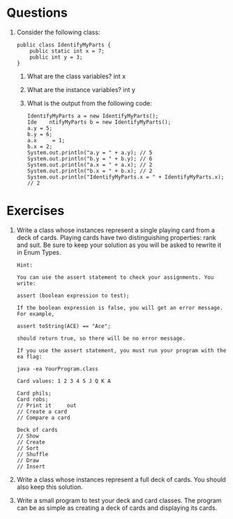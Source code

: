 # Questions

1. Consider the following class:

    ```
    public class IdentifyMyParts {
        public static int x = 7; 
        public int y = 3; 
    }
    ```
    
    1. What are the class variables? int x

    2. What are the instance variables? int y

    3. What is the output from the following code:

        ```
        IdentifyMyParts a = new IdentifyMyParts();
        Ide    ntifyMyParts b = new IdentifyMyParts();
        a.y = 5;
        b.y = 6;
        a.x     = 1;
        b.x = 2;
        System.out.println("a.y = " + a.y); // 5
        System.out.println("b.y = " + b.y); // 6
        System.out.println("a.x = " + a.x); // 2
        System.out.println("b.x = " + b.x); // 2
        System.out.println("IdentifyMyParts.x = " + IdentifyMyParts.x); // 2
        ```

# Exercises

1. Write a class whose instances represent a single playing card from a deck of cards. Playing cards have two distinguishing properties: rank and suit. Be sure to keep your solution as you will be asked to rewrite it in Enum Types.
    
    ```
    Hint: 
    
    You can use the assert statement to check your assignments. You write:

    assert (boolean expression to test); 
    
    If the boolean expression is false, you will get an error message. For example,

    assert toString(ACE) == "Ace";
    
    should return true, so there will be no error message.

    If you use the assert statement, you must run your program with the ea flag:

    java -ea YourProgram.class
    ```

    ```
    Card values: 1 2 3 4 5 J Q K A

    Card phils;
    Card robs;
    // Print it     out
    // Create a card
    // Compare a card

    Deck of cards
    // Show
    // Create
    // Sort
    // Shuffle
    // Draw
    // Insert
    ```

2. Write a class whose instances represent a full deck of cards. You should also keep this solution.

3. Write a small program to test your deck and card classes. The program can be as simple as creating a deck of cards and displaying its cards.

